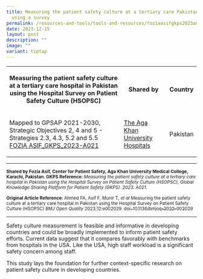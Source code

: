 ```yaml
---
title: Measuring the patient safety culture at a tertiary care Pakistan hospital
  using a survey
permalink: /resources-and-tools/tools-and-resources/foziaasifgkps2023a021/
date: 2023-12-15
layout: post
description: ""
image: ""
variant: tiptap
---
```

<table>
<tbody>
<tr>
<th rowspan="1" colspan="1">
<p>Measuring the patient safety culture at a tertiary care hospital in Pakistan
using the Hospital Survey on Patient Safety Culture (HSOPSC)</p>
</th>
<th rowspan="1" colspan="1">
<p>Shared by</p>
</th>
<th rowspan="1" colspan="1">
<p>Country</p>
</th>
</tr>
<tr>
<td rowspan="1" colspan="1">
<p>Mapped to GPSAP 2021-2030, Strategic Objectives 2, 4 and 5 - Strategies
2.3, 4.3, 5.2 and 5.5
<br><a href="https://bmjopenquality.bmj.com/content/12/1/e002029" rel="noopener noreferrer nofollow" target="_blank">FOZIA ASIF_GKPS_2023-A021</a>
</p>
</td>
<td rowspan="1" colspan="1">
<p><a href="https://hospitals.aku.edu/Pages/default.aspx" rel="noopener noreferrer nofollow" target="_blank">The Aga Khan University Hospitals </a>
</p>
</td>
<td rowspan="1" colspan="1">
<p>Pakistan</p>
</td>
</tr>
</tbody>
</table>
<hr>
<p><strong><sub>Shared by Fozia Asif, Center for Patient Safety, Aga Khan University Medical College, Karachi, Pakistan. GKPS Reference: </sub></strong><em><sub>Measuring the patient safety culture at a tertiary care hospital in Pakistan using the Hospital Survey on Patient Safety Culture (HSOPSC), Global Knowledge Sharing Platform for Patient Safety (GKPS). 2023. A021.</sub></em>
</p>
<p><strong><sub>Original Article Reference: </sub></strong><sub>Ahmed FA, Asif F, Munir T</sub><em><sub>, et al </sub></em><sub>Measuring the patient safety culture at a tertiary care hospital in Pakistan using the Hospital Survey on Patient Safety Culture (HSOPSC) </sub><em><sub>BMJ Open Quality </sub></em><sub>2023;12:e002029. </sub>
<a href="https://bmjopenquality.bmj.com/content/12/1/e002029" rel="noopener noreferrer nofollow" target="_blank"><sub>doi: 10.1136/bmjoq-2022-002029</sub>
</a>
</p>
<hr>
<p>Safety culture measurement is feasible and informative in developing countries
and could be broadly implemented to inform patient safety efforts. Current
data suggest that it compares favorably with benchmarks from hospitals
in the USA. Like the USA, high staff workload is a significant safety concern
among staff.</p>
<p>This study lays the foundation for further context-specific research on
patient safety culture in developing countries.</p>